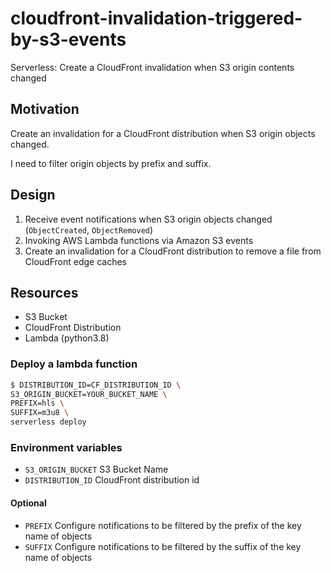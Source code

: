 # cloudfront-invalidation-triggered-by-s3-events

Serverless: Create a CloudFront invalidation when S3 origin contents changed

## Motivation

Create an invalidation for a CloudFront distribution when S3 origin objects changed.

I need to filter origin objects by prefix and suffix.

## Design

1. Receive event notifications when S3 origin objects changed (`ObjectCreated`, `ObjectRemoved`)
2. Invoking AWS Lambda functions via Amazon S3 events
3. Create an invalidation for a CloudFront distribution to remove a file from CloudFront edge caches

## Resources

- S3 Bucket
- CloudFront Distribution
- Lambda (python3.8)

### Deploy a lambda function

```bash
$ DISTRIBUTION_ID=CF_DISTRIBUTION_ID \
S3_ORIGIN_BUCKET=YOUR_BUCKET_NAME \
PREFIX=hls \
SUFFIX=m3u8 \
serverless deploy
```

### Environment variables

- `S3_ORIGIN_BUCKET`
  S3 Bucket Name
- `DISTRIBUTION_ID`
  CloudFront distribution id

#### Optional

- `PREFIX`
  Configure notifications to be filtered by the prefix of the key name of objects
- `SUFFIX`
  Configure notifications to be filtered by the suffix of the key name of objects
